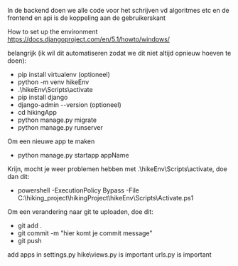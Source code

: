 In de backend doen we alle code voor het schrijven vd algoritmes etc en de frontend en api is de koppeling aan de gebruikerskant

How to set up the environment
https://docs.djangoproject.com/en/5.1/howto/windows/



belangrijk (ik wil dit automatiseren zodat we dit niet altijd opnieuw hoeven te doen):
- pip install virtualenv (optioneel)
- python -m venv hikeEnv
- .\hikeEnv\Scripts\activate
- pip install django
- django-admin --version (optioneel)
- cd hikingApp
- python manage.py migrate
- python manage.py runserver   


Om een nieuwe app te maken
- python manage.py startapp appName

Krijn, mocht je weer problemen hebben met .\hikeEnv\Scripts\activate, doe dan dit:
- powershell -ExecutionPolicy Bypass -File C:\hiking_project\hikingProject\hikeEnv\Scripts\Activate.ps1


Om een verandering naar git te uploaden, doe dit:
- git add .
- git commit -m "hier komt je commit message"
- git push



add apps in settings.py
hike\views.py is important
urls.py is important
